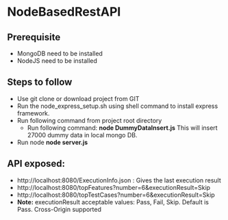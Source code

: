 # NodeBasedRestAPI

## Prerequisite

* MongoDB need to be installed
* NodeJS need to be installed 

## Steps to follow

* Use git clone or download project from GIT
* Run the node_express_setup.sh using shell command to install express framework.
* Run following command from project root directory
    * Run following command: **node DummyDataInsert.js**
      This will insert 27000 dummy data in local mongo DB.
* Run node **node server.js**

## API exposed: 
* http://localhost:8080/ExecutionInfo.json : Gives the last execution result
* http://localhost:8080/topFeatures?number=6&executionResult=Skip
* http://localhost:8080/topTestCases?number=6&executionResult=Skip
* **Note:** executionResult acceptable values: Pass, Fail, Skip. Default is Pass. Cross-Origin supported
